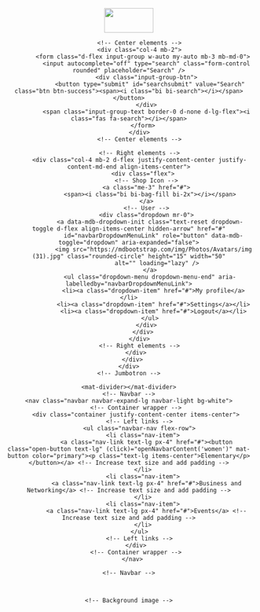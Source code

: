 <header>
    <!-- Jumbotron -->
    <div class="p-2 text-center bg-white border-bottom">
      <div class="container">
        <div class="row">
          <!-- Left elements -->
          <div class="col-4 mb-2 d-flex justify-content-center justify-content-md-start mb-3 mb-md-0">
            <a href="#!" class="ms-md-1">
              <img src="../../../../assets/QDlogo.png" height="50" width="100"/>
            </a>
          </div>
          <!-- Left elements -->
  
          <!-- Center elements -->
          <div class="col-4 mb-2">
            <form class="d-flex input-group w-auto my-auto mb-3 mb-md-0">
              <input autocomplete="off" type="search" class="form-control rounded" placeholder="Search" />
              <div class="input-group-btn">
                <button type="submit" id="searchsubmit" value="Search" class="btn btn-success"><span><i class="bi bi-search"></i></span></button>
              </div>
              <span class="input-group-text border-0 d-none d-lg-flex"><i class="fas fa-search"></i></span>
            </form>
          </div>
          <!-- Center elements -->
  
          <!-- Right elements -->
          <div class="col-4 mb-2 d-flex justify-content-center justify-content-md-end align-items-center">
            <div class="flex">
              <!-- Shop Icon -->
              <a class="me-3" href="#">
                <span><i class="bi bi-bag-fill bi-2x"></i></span>
              </a>
              <!-- User -->
              <div class="dropdown mr-0">
                <a data-mdb-dropdown-init class="text-reset dropdown-toggle d-flex align-items-center hidden-arrow" href="#"
                  id="navbarDropdownMenuLink" role="button" data-mdb-toggle="dropdown" aria-expanded="false">
                  <img src="https://mdbootstrap.com/img/Photos/Avatars/img (31).jpg" class="rounded-circle" height="15" width="50"
                    alt="" loading="lazy" />
                </a>
                <ul class="dropdown-menu dropdown-menu-end" aria-labelledby="navbarDropdownMenuLink">
                  <li><a class="dropdown-item" href="#">My profile</a></li>
                  <li><a class="dropdown-item" href="#">Settings</a></li>
                  <li><a class="dropdown-item" href="#">Logout</a></li>
                </ul>
              </div>
            </div>
          </div>
          <!-- Right elements -->
        </div>
      </div>
    </div>
    <!-- Jumbotron -->
    
    <mat-divider></mat-divider>
    <!-- Navbar -->
    <nav class="navbar navbar-expand-lg navbar-light bg-white">
        <!-- Container wrapper -->
        <div class="container justify-content-center items-center">
          <!-- Left links -->
          <ul class="navbar-nav flex-row">
            <li class="nav-item">
              <a class="nav-link text-lg px-4" href="#"><button class="open-button text-lg" (click)="openNavbarContent('women')" mat-button color="primary"><p class="text-lg items-center">Elementary</p></button></a> <!-- Increase text size and add padding -->
            </li>
            <li class="nav-item">
              <a class="nav-link text-lg px-4" href="#">Business and Networking</a> <!-- Increase text size and add padding -->
            </li>
            <li class="nav-item">
              <a class="nav-link text-lg px-4" href="#">Events</a> <!-- Increase text size and add padding -->
            </li>
          </ul>
          <!-- Left links -->
        </div>
        <!-- Container wrapper -->
      </nav>
      
    <!-- Navbar -->
  

    
    <!-- Background image -->
  </header>
  <!--Main Navigation-->
